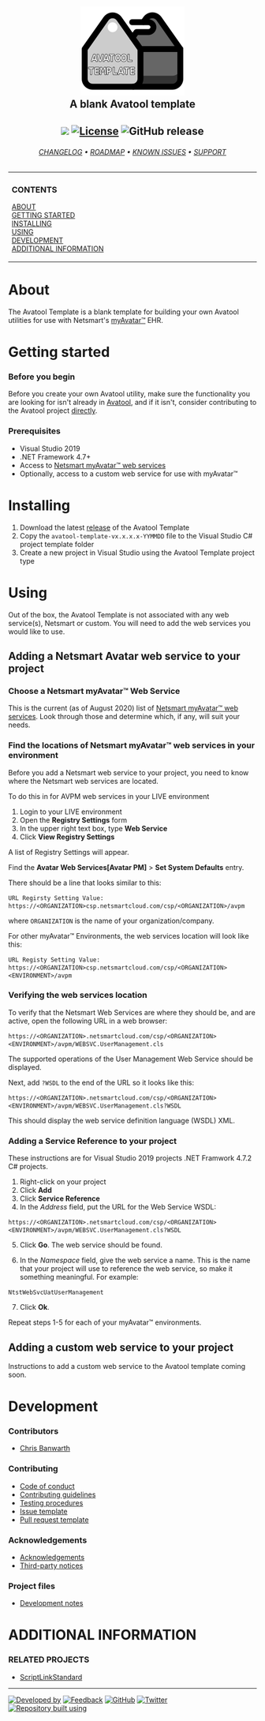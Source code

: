 <!--
  Github Repository Template (https://github.com/APrettyCoolProgram/repository-template)
  Version: Version 20.9.200904.1150
  Authors: development@aprettycoolprogram.com
-->

<!-- avatool-template README.md v1.0.0.0 -->

<h2 align="center">

  <img src="RepositoryData/Asset/Image/Logo/avatool-template-logo-with-text-256x256.png" alt="Avatool Template Logo" width="210"><br>
  A blank Avatool template
  <br>
  
</h2>

<h2 align="center">

  <img src="https://img.shields.io/badge/status-active-brightgreen.svg">&nbsp;[![License](https://img.shields.io/github/license/spectrum-health-systems/avatool-template)](https://www.apache.org/licenses/LICENSE-2.0)&nbsp;![GitHub release](https://img.shields.io/github/release/spectrum-health-systems/avatool-template?label=latest%20release)
  <br>

</h2>

<h6 align="center">

  [CHANGELOG](doc/repository/changelog.md)&nbsp;&bull;&nbsp;[ROADMAP](doc/repository/roadmap.md)&nbsp;&bull;&nbsp;[KNOWN ISSUES](doc/repository/known-issues.md)&nbsp;&bull;&nbsp;[SUPPORT](doc/repository/support.md)
  <br>

</h6>

<!-- The HTML indentations have to stay this way to work. -->
<table>
<tr>
<td img src="RepositoryData/Asset/Image/Document/README/spacer.png" alt="blank-spacer" width="1000" height="1">

  ### CONTENTS
  [ABOUT](#about)<br>
  [GETTING STARTED](#getting-started)<br>
  [INSTALLING](#installing)<br>
  [USING](#using)<br>
  [DEVELOPMENT](#development)<br>
  [ADDITIONAL INFORMATION](#additional-information)<br>

</td>
</tr>
</table>

# About
The Avatool Template is a blank template for building your own Avatool utilities for use with Netsmart's [myAvatar™](https://www.ntst.com/Solutions-and-Services/Offerings/myAvatar) EHR.

# Getting started

### Before you begin
Before you create your own Avatool utility, make sure the functionality you are looking for isn't already in [Avatool](https://github.com/spectrum-health-systems/avatool), and if it isn't, consider contributing to the Avatool project [directly](https://github.com/spectrum-health-systems/avatool/blob/master/doc/repository/contributing.md).

### Prerequisites
* Visual Studio 2019
* .NET Framework 4.7+
* Access to [Netsmart myAvatar™ web services](doc/list-of-netsmart-avatar-web-services.md)
* Optionally, access to a custom web service for use with myAvatar™

# Installing
1. Download the latest [release](https://github.com/spectrum-health-systems/avatool-template/releases) of the Avatool Template
2. Copy the `avatool-template-vx.x.x.x-YYMMDD` file to the Visual Studio C# project template folder
3. Create a new project in Visual Studio using the Avatool Template project type

# Using
Out of the box, the Avatool Template is not associated with any web service(s), Netsmart or custom. You will need to add the web services you would like to use.

## Adding a Netsmart Avatar web service to your project

### Choose a Netsmart myAvatar™ Web Service
This is the current (as of August 2020) list of [Netsmart myAvatar™ web services](doc/list-of-netsmart-avatar-web-services.md). Look through those and determine which, if any, will suit your needs.

### Find the locations of Netsmart myAvatar™ web services in your environment
Before you add a Netsmart web service to your project, you need to know where the Netsmart web services are located.

To do this in for AVPM web services in your LIVE environment
1. Login to your LIVE environment
2. Open the **Registry Settings** form
3. In the upper right text box, type **Web Service**
4. Click **View Registry Settings**

A list of Registry Settings will appear.

Find the **Avatar Web Services[Avatar PM]** > **Set System Defaults** entry.

There should be a line that looks similar to this:
```
URL Regirsty Setting Value: https://<ORGANIZATION>csp.netsmartcloud.com/csp/<ORGANIZATION>/avpm
```

where `ORGANIZATION` is the name of your organization/company.

For other myAvatar™ Environments, the web services location will look like this:
```
URL Registy Setting Value: https://<ORGANIZATION>csp.netsmartcloud.com/csp/<ORGANIZATION><ENVIRONMENT>/avpm
```

### Verifying the web services location
To verify that the Netsmart Web Services are where they should be, and are active, open the following URL in a web browser:
```
https://<ORGANIZATION>.netsmartcloud.com/csp/<ORGANIZATION><ENVIRONMENT>/avpm/WEBSVC.UserManagement.cls
```

The supported operations of the User Management Web Service should be displayed.

Next, add `?WSDL` to the end of the URL so it looks like this:
```
https://<ORGANIZATION>.netsmartcloud.com/csp/<ORGANIZATION><ENVIRONMENT>/avpm/WEBSVC.UserManagement.cls?WSDL
```

This should display the web service definition language (WSDL) XML.

### Adding a Service Reference to your project
These instructions are for Visual Studio 2019 projects .NET Framwork 4.7.2 C# projects.

1. Right-click on your project
2. Click **Add**
3. Click **Service Reference**
4. In the *Address* field, put the URL for the Web Service WSDL:
```
https://<ORGANIZATION>.netsmartcloud.com/csp/<ORGANIZATION><ENVIRONMENT>/avpm/WEBSVC.UserManagement.cls?WSDL
```

5. Click **Go**. The web service should be found.

6. In the *Namespace* field, give the web service a name. This is the name that your project will use to reference the web service, so make it something meaningful. For example:
```
NtstWebSvcUatUserManagement
```

7. Click **Ok**.

Repeat steps 1-5 for each of your myAvatar™ environments.

## Adding a custom web service to your project
Instructions to add a custom web service to the Avatool template coming soon.

# Development

### Contributors
* [Chris Banwarth](https://github.com/APrettyCoolProgram)

### Contributing
* [Code of conduct](doc/repository/code-of-conduct.md)
* [Contributing guidelines](doc/repository/contributing.md)
* [Testing procedures](doc/repository/testing.md)
* [Issue template](doc/repository/issue-template.md)
* [Pull request template](doc/repository/pull-request-template.md)

### Acknowledgements
* [Acknowledgements](doc/repository/acknowledgements.md)
* [Third-party notices](doc/repository/roadmap.md)

### Project files
* [Development notes](doc/repository/development-notes.md)

# ADDITIONAL INFORMATION

### RELATED PROJECTS
* [ScriptLinkStandard](https://github.com/rcskids/ScriptLinkStandard)

***

<!-- DEVELOPMENT FOOTER -->
[![Developed by](https://img.shields.io/badge/developed%20by-a%20pretty%20cool%20program-17806D.svg)](https://aprettycoolprogram.com)&nbsp;[![Feedback](https://img.shields.io/badge/feedback@aprettycoolprogram.com-17806D.svg)](mailto:feedback@aprettycoolprogram.com)&nbsp;[![GitHub](https://img.shields.io/github/followers/aprettycoolprogram.svg?label=GitHub&style=social)](https://github.com/aprettycoolprogram)&nbsp;[![Twitter](https://img.shields.io/twitter/follow/aprettycoolprog.svg?label=Twitter&style=social)](https://twitter.com/aprettycoolprog)&nbsp;<br>
[![Repository built using](https://img.shields.io/badge/repository%20built%20using-a%20pretty%20cool%20repository%20template-17806D.svg)](https://github.com/APrettyCoolProgram/repository-template/tree/master)